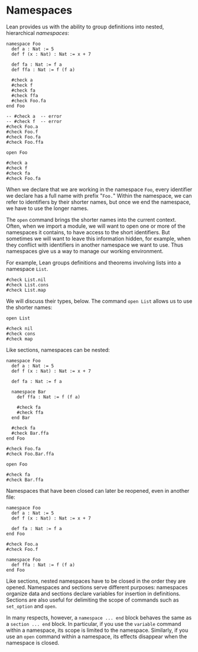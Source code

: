 # Namespaces

Lean provides us with the ability to group definitions into nested, hierarchical *namespaces*:

```lean
namespace Foo
  def a : Nat := 5
  def f (x : Nat) : Nat := x + 7

  def fa : Nat := f a
  def ffa : Nat := f (f a)

  #check a
  #check f
  #check fa
  #check ffa
  #check Foo.fa
end Foo

-- #check a  -- error
-- #check f  -- error
#check Foo.a
#check Foo.f
#check Foo.fa
#check Foo.ffa

open Foo

#check a
#check f
#check fa
#check Foo.fa
```

When we declare that we are working in the namespace ``Foo``, every identifier we declare has
a full name with prefix "``Foo.``" Within the namespace, we can refer to identifiers
by their shorter names, but once we end the namespace, we have to use the longer names.

The ``open`` command brings the shorter names into the current context. Often, when we import a
module, we will want to open one or more of the namespaces it contains, to have access to the short identifiers.
But sometimes we will want to leave this information hidden, for example, when they conflict with
identifiers in another namespace we want to use. Thus namespaces give us a way to manage our working environment.

For example, Lean groups definitions and theorems involving lists into a namespace ``List``.
```lean
#check List.nil
#check List.cons
#check List.map
```
We will discuss their types, below. The command ``open List`` allows us to use the shorter names:
```lean
open List

#check nil
#check cons
#check map
```
Like sections, namespaces can be nested:
```lean
namespace Foo
  def a : Nat := 5
  def f (x : Nat) : Nat := x + 7

  def fa : Nat := f a

  namespace Bar
    def ffa : Nat := f (f a)

    #check fa
    #check ffa
  end Bar

  #check fa
  #check Bar.ffa
end Foo

#check Foo.fa
#check Foo.Bar.ffa

open Foo

#check fa
#check Bar.ffa
```
Namespaces that have been closed can later be reopened, even in another file:
```lean
namespace Foo
  def a : Nat := 5
  def f (x : Nat) : Nat := x + 7

  def fa : Nat := f a
end Foo

#check Foo.a
#check Foo.f

namespace Foo
  def ffa : Nat := f (f a)
end Foo
```

Like sections, nested namespaces have to be closed in the order they are opened.
Namespaces and sections serve different purposes: namespaces organize data and sections declare variables for insertion in definitions.
Sections are also useful for delimiting the scope of commands such as ``set_option`` and ``open``.

In many respects, however, a ``namespace ... end`` block behaves the same as a ``section ... end`` block.
In particular, if you use the ``variable`` command within a namespace, its scope is limited to the namespace.
Similarly, if you use an ``open`` command within a namespace, its effects disappear when the namespace is closed.
